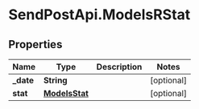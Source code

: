 # SendPostApi.ModelsRStat

## Properties
Name | Type | Description | Notes
------------ | ------------- | ------------- | -------------
**_date** | **String** |  | [optional] 
**stat** | [**ModelsStat**](ModelsStat.md) |  | [optional] 



